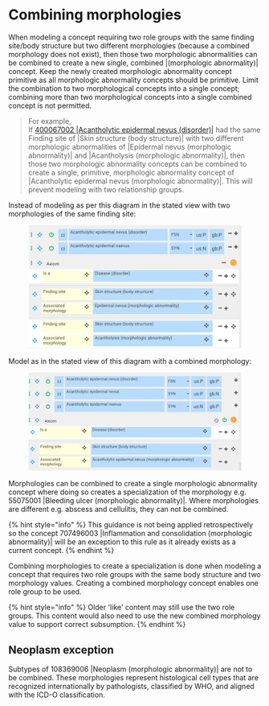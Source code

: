 # Combining morphologies

When modeling a concept requiring two role groups with the same finding site/body structure but two different morphologies (because a combined morphology does not exist), then those two morphologic abnormalities can be combined to create a new single, combined |(morphologic abnormality)| concept. Keep the newly created morphologic abnormality concept primitive as all morphologic abnormality concepts should be primitive. Limit the combination to two morphological concepts into a single concept; combining more than two morphological concepts into a single combined concept is not permitted.

> For example,\
> If [400067002 |Acantholytic epidermal nevus (disorder)|](http://snomed.info/id/400067002) had the same Finding site of |Skin structure (body structure)| with two different morphologic abnormalities of |Epidermal nevus (morphologic abnormality)| and |Acantholysis (morphologic abnormality)|, then those two morphologic abnormality concepts can be combined to create a single, primitive, morphologic abnormality concept of |Acantholytic epidermal nevus (morphologic abnormality)|. This will prevent modeling with two relationship groups.

Instead of modeling as per this diagram in the stated view with two morphologies of the same finding site:

<figure><img src="../../../../../.gitbook/assets/image (1) (1) (2).png" alt=""><figcaption></figcaption></figure>

Model as in the stated view of this diagram with a combined morphology:

<figure><img src="../../../../../.gitbook/assets/image (7) (1) (1) (1).png" alt=""><figcaption></figcaption></figure>

Morphologies can be combined to create a single morphologic abnormality concept where doing so creates a specialization of the morphology e.g. 55075001 |Bleeding ulcer (morphologic abnormality)|. Where morphologies are different e.g. abscess and cellulitis, they can not be combined.

{% hint style="info" %}
This guidance is not being applied retrospectively so the concept 707496003 |Inflammation and consolidation (morphologic abnormality)| will be an exception to this rule as it already exists as a current concept.
{% endhint %}

Combining morphologies to create a specialization is done when modeling a concept that requires two role groups with the same body structure and two morphology values. Creating a combined morphology concept enables one role group to be used.

{% hint style="info" %}
Older 'like' content may still use the two role groups. This content would also need to use the new combined morphology value to support correct subsumption.
{% endhint %}

## Neoplasm exception

Subtypes of 108369006 |Neoplasm (morphologic abnormality)| are not to be combined. These morphologies represent histological cell types that are recognized internationally by pathologists, classified by WHO, and aligned with the ICD-O classification.
